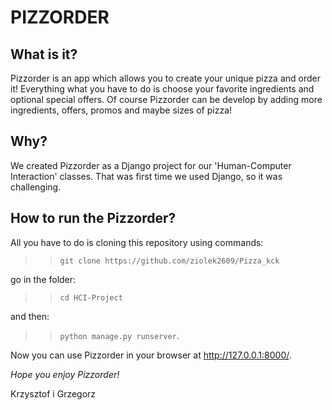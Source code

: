 PIZZORDER
=========

## What is it?

Pizzorder is an app which allows you to create your unique pizza and order it! Everything what you have to do is choose your favorite ingredients and optional special offers. Of course Pizzorder can be develop by adding more ingredients, offers, promos and maybe sizes of pizza! 

## Why?
We created Pizzorder as a Django project for our 'Human-Computer Interaction' classes. That was first time we used Django, so it was challenging.

## How to run the Pizzorder?
All you have to do is cloning this repository using commands:

>> `git clone https://github.com/ziolek2609/Pizza_kck`

go in the folder:

>> `cd HCI-Project`

and then:

>> `python manage.py runserver`.

Now you can use Pizzorder in your browser at http://127.0.0.1:8000/.


*Hope you enjoy Pizzorder!*

Krzysztof i Grzegorz




  
  
